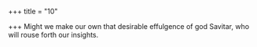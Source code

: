 +++
title = "10"

+++
Might we make our own that desirable effulgence of god Savitar, who will rouse forth our insights.
